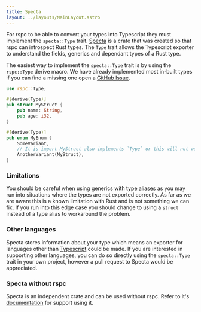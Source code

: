 ```yaml
---
title: Specta
layout: ../layouts/MainLayout.astro
---
```


For rspc to be able to convert your types into Typescript they must implement the `specta::Type` trait. [Specta](https://github.com/oscartbeaumont/rspc/tree/main/specta) is a crate that was created so that rspc can introspect Rust types. The `Type` trait allows the Typescript exporter to understand the fields, generics and dependant types of a Rust type.

The easiest way to implement the `specta::Type` trait is by using the `rspc::Type` derive macro. We have already implemented most in-built types if you can find a missing one open a [GitHub Issue](https://github.com/oscartbeaumont/rspc).

```rust
use rspc::Type;

#[derive(Type)]
pub struct MyStruct {
    pub name: String,
    pub age: i32,
}

#[derive(Type)]
pub enum MyEnum {
    SomeVariant,
    // It is import MyStruct also implements `Type` or this will not work
    AnotherVariant(MyStruct),
}
```

### Limitations

You should be careful when using generics with [type aliases](https://doc.rust-lang.org/reference/items/type-aliases.html) as you may run into situations where the types are not exported correctly. As far as we are aware this is a known limitation with Rust and is not something we can fix. If you run into this edge case you should change to using a `struct` instead of a type alias to workaround the problem.

### Other languages

Specta stores information about your type which means an exporter for languages other than [Typescript](https://www.typescriptlang.org) could be made. If you are interested in supporting other languages, you can do so directly using the `specta::Type` trait in your own project, however a pull request to Specta would be appreciated.

### Specta without rspc

Specta is an independent crate and can be used without rspc. Refer to it's [documentation](https://docs.rs/specta) for support using it.
